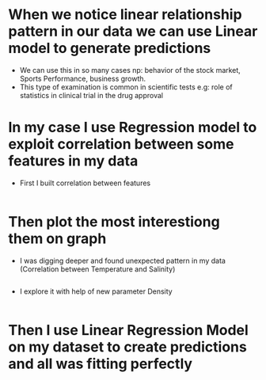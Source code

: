 # When we notice linear relationship pattern in our data we can use Linear model to generate predictions
* We can use this in so many cases np: behavior of the stock market, Sports Performance, business growth.
* This type of examination is common in scientific tests e.g: role of statistics in clinical trial in the drug approval

# In my case I use Regression model to exploit correlation between some features in my data
* First I built correlation between features

![]()

# Then plot the most interestiong them on graph

* I was digging deeper and found unexpected pattern in my data (Correlation between Temperature and Salinity)

![]()


* I explore it with help of new parameter Density

![]()

# Then I use Linear Regression Model on my dataset to create predictions and all was fitting perfectly

![]()

